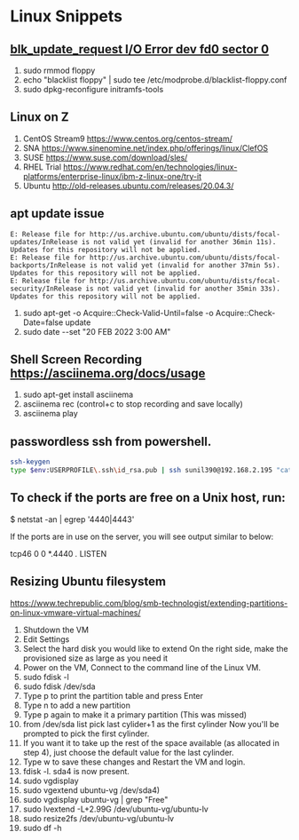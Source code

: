 # Linux Snippets

## [blk_update_request I/O Error dev fd0 sector 0 ](https://askubuntu.com/questions/719058/blk-update-request-i-o-error-dev-fd0-sector-0)

1. sudo rmmod floppy
2. echo "blacklist floppy" | sudo tee /etc/modprobe.d/blacklist-floppy.conf
3. sudo dpkg-reconfigure initramfs-tools

## Linux on Z

1. CentOS Stream9 https://www.centos.org/centos-stream/
2. SNA https://www.sinenomine.net/index.php/offerings/linux/ClefOS
3. SUSE https://www.suse.com/download/sles/
4. RHEL Trial https://www.redhat.com/en/technologies/linux-platforms/enterprise-linux/ibm-z-linux-one/try-it
5. Ubuntu http://old-releases.ubuntu.com/releases/20.04.3/


## apt update issue
```
E: Release file for http://us.archive.ubuntu.com/ubuntu/dists/focal-updates/InRelease is not valid yet (invalid for another 36min 11s). Updates for this repository will not be applied.
E: Release file for http://us.archive.ubuntu.com/ubuntu/dists/focal-backports/InRelease is not valid yet (invalid for another 37min 5s). Updates for this repository will not be applied.
E: Release file for http://us.archive.ubuntu.com/ubuntu/dists/focal-security/InRelease is not valid yet (invalid for another 35min 33s). Updates for this repository will not be applied.
```


1. sudo apt-get -o Acquire::Check-Valid-Until=false -o Acquire::Check-Date=false update
2. sudo date --set "20 FEB 2022 3:00 AM"




## Shell Screen Recording <https://asciinema.org/docs/usage>

1. sudo apt-get install asciinema
2. asciinema rec  (control+c to stop recording and save locally)
3. asciinema play 

## passwordless ssh from powershell.

```bash
ssh-keygen
type $env:USERPROFILE\.ssh\id_rsa.pub | ssh sunil390@192.168.2.195 "cat >> .ssh/authorized_keys"
```

## To check if the ports are free on a Unix host, run:

$ netstat -an | egrep '4440|4443'

If the ports are in use on the server, you will see output similar to below:

tcp46      0      0  *.4440                 *.*                    LISTEN

## Resizing Ubuntu filesystem

<https://www.techrepublic.com/blog/smb-technologist/extending-partitions-on-linux-vmware-virtual-machines/>

1. Shutdown the VM
2. Edit Settings
3. Select the hard disk you would like to extend On the right side, make the provisioned size as large as you need it
4. Power on the VM, Connect to the command line of the Linux VM.
5. sudo fdisk -l
6. sudo fdisk /dev/sda 
7. Type p to print the partition table and press Enter
8. Type n to add a new partition
9. Type p again to make it a primary partition (This was missed)
10. from /dev/sda list pick last cylider+1 as the first cylinder Now you'll be prompted to pick the first cylinder.
11. If you want it to take up the rest of the space available (as allocated in step 4), just choose the default value for the last cylinder.
12. Type w to save these changes and Restart the VM and login.
13. fdisk -l. sda4 is now present.
14. sudo vgdisplay
15. sudo vgextend ubuntu-vg /dev/sda4)
16. sudo vgdisplay ubuntu-vg | grep "Free"
17. sudo lvextend  -L+2.99G /dev/ubuntu-vg/ubuntu-lv
18. sudo resize2fs /dev/ubuntu-vg/ubuntu-lv
19. sudo df -h
